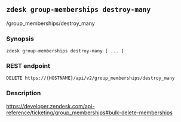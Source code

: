 ## `zdesk group-memberships destroy-many`

/group_memberships/destroy_many

### Synopsis

    zdesk group-memberships destroy-many [ ... ]

### REST endpoint

    DELETE https://{HOSTNAME}/api/v2/group_memberships/destroy_many

### Description

https://developer.zendesk.com/api-reference/ticketing/group_memberships#bulk-delete-memberships

